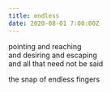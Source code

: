 ```yaml
---
title: endless
date: 2020-08-01 7:00:00Z
---
```

pointing and reaching  
and desiring and escaping  
and all that need not be said  

the snap of endless fingers  